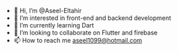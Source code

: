 - 👋 Hi, I’m @Aseel-Eltahir
- 👀 I’m interested in front-end and backend development 
- 🌱 I’m currently learning Dart 
- 💞️ I’m looking to collaborate on Flutter and firebase
- 📫 How to reach me aseel1099@hotmail.com 


<!---
Aseel-Eltahir/Aseel-Eltahir is a ✨ special ✨ repository because its `README.md` (this file) appears on your GitHub profile.
You can click the Preview link to take a look at your changes.
--->
